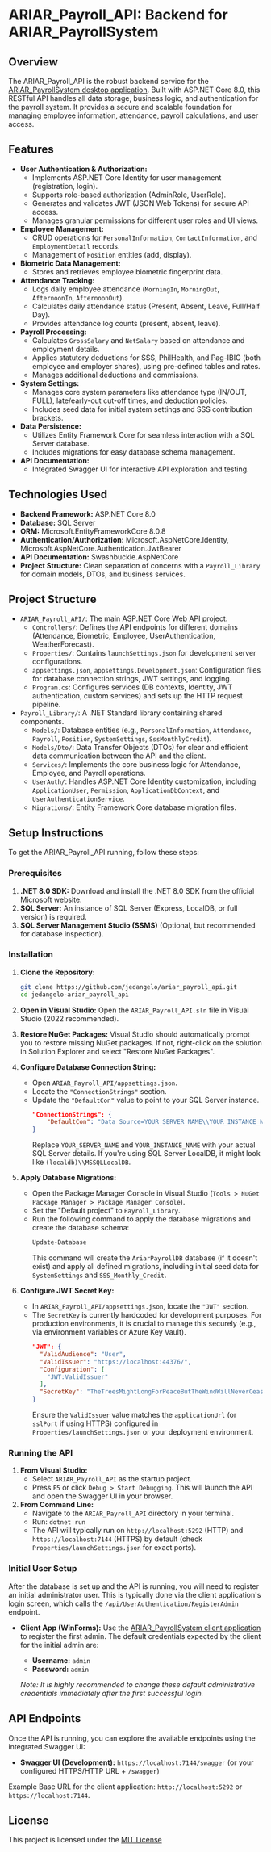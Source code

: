 # ARIAR_Payroll_API: Backend for ARIAR_PayrollSystem

## Overview

The ARIAR_Payroll_API is the robust backend service for the [ARIAR_PayrollSystem desktop application](https://github.com/jedangelo/ariar_payrollsystem). Built with ASP.NET Core 8.0, this RESTful API handles all data storage, business logic, and authentication for the payroll system. It provides a secure and scalable foundation for managing employee information, attendance, payroll calculations, and user access.

## Features

*   **User Authentication & Authorization:**
    *   Implements ASP.NET Core Identity for user management (registration, login).
    *   Supports role-based authorization (AdminRole, UserRole).
    *   Generates and validates JWT (JSON Web Tokens) for secure API access.
    *   Manages granular permissions for different user roles and UI views.
*   **Employee Management:**
    *   CRUD operations for `PersonalInformation`, `ContactInformation`, and `EmploymentDetail` records.
    *   Management of `Position` entities (add, display).
*   **Biometric Data Management:**
    *   Stores and retrieves employee biometric fingerprint data.
*   **Attendance Tracking:**
    *   Logs daily employee attendance (`MorningIn`, `MorningOut`, `AfternoonIn`, `AfternoonOut`).
    *   Calculates daily attendance status (Present, Absent, Leave, Full/Half Day).
    *   Provides attendance log counts (present, absent, leave).
*   **Payroll Processing:**
    *   Calculates `GrossSalary` and `NetSalary` based on attendance and employment details.
    *   Applies statutory deductions for SSS, PhilHealth, and Pag-IBIG (both employee and employer shares), using pre-defined tables and rates.
    *   Manages additional deductions and commissions.
*   **System Settings:**
    *   Manages core system parameters like attendance type (IN/OUT, FULL), late/early-out cut-off times, and deduction policies.
    *   Includes seed data for initial system settings and SSS contribution brackets.
*   **Data Persistence:**
    *   Utilizes Entity Framework Core for seamless interaction with a SQL Server database.
    *   Includes migrations for easy database schema management.
*   **API Documentation:**
    *   Integrated Swagger UI for interactive API exploration and testing.

## Technologies Used

*   **Backend Framework:** ASP.NET Core 8.0
*   **Database:** SQL Server
*   **ORM:** Microsoft.EntityFrameworkCore 8.0.8
*   **Authentication/Authorization:** Microsoft.AspNetCore.Identity, Microsoft.AspNetCore.Authentication.JwtBearer
*   **API Documentation:** Swashbuckle.AspNetCore
*   **Project Structure:** Clean separation of concerns with a `Payroll_Library` for domain models, DTOs, and business services.

## Project Structure

*   `ARIAR_Payroll_API/`: The main ASP.NET Core Web API project.
    *   `Controllers/`: Defines the API endpoints for different domains (Attendance, Biometric, Employee, UserAuthentication, WeatherForecast).
    *   `Properties/`: Contains `launchSettings.json` for development server configurations.
    *   `appsettings.json`, `appsettings.Development.json`: Configuration files for database connection strings, JWT settings, and logging.
    *   `Program.cs`: Configures services (DB contexts, Identity, JWT authentication, custom services) and sets up the HTTP request pipeline.
*   `Payroll_Library/`: A .NET Standard library containing shared components.
    *   `Models/`: Database entities (e.g., `PersonalInformation`, `Attendance`, `Payroll`, `Position`, `SystemSettings`, `SssMonthlyCredit`).
    *   `Models/Dto/`: Data Transfer Objects (DTOs) for clear and efficient data communication between the API and the client.
    *   `Services/`: Implements the core business logic for Attendance, Employee, and Payroll operations.
    *   `UserAuth/`: Handles ASP.NET Core Identity customization, including `ApplicationUser`, `Permission`, `ApplicationDbContext`, and `UserAuthenticationService`.
    *   `Migrations/`: Entity Framework Core database migration files.

## Setup Instructions

To get the ARIAR_Payroll_API running, follow these steps:

### Prerequisites

1.  **.NET 8.0 SDK:** Download and install the .NET 8.0 SDK from the official Microsoft website.
2.  **SQL Server:** An instance of SQL Server (Express, LocalDB, or full version) is required.
3.  **SQL Server Management Studio (SSMS)** (Optional, but recommended for database inspection).

### Installation

1.  **Clone the Repository:**
    ```bash
    git clone https://github.com/jedangelo/ariar_payroll_api.git
    cd jedangelo-ariar_payroll_api
    ```

2.  **Open in Visual Studio:**
    Open the `ARIAR_Payroll_API.sln` file in Visual Studio (2022 recommended).

3.  **Restore NuGet Packages:**
    Visual Studio should automatically prompt you to restore missing NuGet packages. If not, right-click on the solution in Solution Explorer and select "Restore NuGet Packages".

4.  **Configure Database Connection String:**
    *   Open `ARIAR_Payroll_API/appsettings.json`.
    *   Locate the `"ConnectionStrings"` section.
    *   Update the `"DefaultCon"` value to point to your SQL Server instance.
        ```json
        "ConnectionStrings": {
            "DefaultCon": "Data Source=YOUR_SERVER_NAME\\YOUR_INSTANCE_NAME;Initial Catalog=AriarPayrollDB;Persist Security Info=True;Trusted_Connection=True;TrustServerCertificate=True"
        }
        ```
        Replace `YOUR_SERVER_NAME` and `YOUR_INSTANCE_NAME` with your actual SQL Server details. If you're using SQL Server LocalDB, it might look like `(localdb)\\MSSQLLocalDB`.

5.  **Apply Database Migrations:**
    *   Open the Package Manager Console in Visual Studio (`Tools > NuGet Package Manager > Package Manager Console`).
    *   Set the "Default project" to `Payroll_Library`.
    *   Run the following command to apply the database migrations and create the database schema:
        ```powershell
        Update-Database
        ```
        This command will create the `AriarPayrollDB` database (if it doesn't exist) and apply all defined migrations, including initial seed data for `SystemSettings` and `SSS_Monthly_Credit`.

6.  **Configure JWT Secret Key:**
    *   In `ARIAR_Payroll_API/appsettings.json`, locate the `"JWT"` section.
    *   The `SecretKey` is currently hardcoded for development purposes. For production environments, it is crucial to manage this securely (e.g., via environment variables or Azure Key Vault).
        ```json
        "JWT": {
          "ValidAudience": "User",
          "ValidIssuer": "https://localhost:44376/",
          "Configuration": [
            "JWT:ValidIssuer"
          ],
          "SecretKey": "TheTreesMightLongForPeaceButTheWindWillNeverCeaseTheQuickBrownFoxJumpsOverTheLazyDog"
        }
        ```
        Ensure the `ValidIssuer` value matches the `applicationUrl` (or `sslPort` if using HTTPS) configured in `Properties/launchSettings.json` or your deployment environment.

### Running the API

1.  **From Visual Studio:**
    *   Select `ARIAR_Payroll_API` as the startup project.
    *   Press `F5` or click `Debug > Start Debugging`. This will launch the API and open the Swagger UI in your browser.
2.  **From Command Line:**
    *   Navigate to the `ARIAR_Payroll_API` directory in your terminal.
    *   Run: `dotnet run`
    *   The API will typically run on `http://localhost:5292` (HTTP) and `https://localhost:7144` (HTTPS) by default (check `Properties/launchSettings.json` for exact ports).

### Initial User Setup

After the database is set up and the API is running, you will need to register an initial administrator user. This is typically done via the client application's login screen, which calls the `/api/UserAuthentication/RegisterAdmin` endpoint.

*   **Client App (WinForms):** Use the [ARIAR_PayrollSystem client application](https://github.com/jedangelo/ariar_payrollsystem) to register the first admin. The default credentials expected by the client for the initial admin are:
    *   **Username:** `admin`
    *   **Password:** `admin`

    *Note: It is highly recommended to change these default administrative credentials immediately after the first successful login.*

## API Endpoints

Once the API is running, you can explore the available endpoints using the integrated Swagger UI:

*   **Swagger UI (Development):** `https://localhost:7144/swagger` (or your configured HTTPS/HTTP URL + `/swagger`)

Example Base URL for the client application: `http://localhost:5292` or `https://localhost:7144`.


## License

This project is licensed under the [MIT License](LICENSE)
